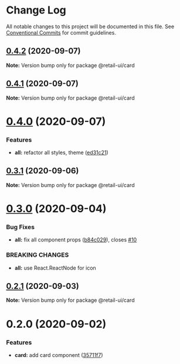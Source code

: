 # Change Log

All notable changes to this project will be documented in this file.
See [Conventional Commits](https://conventionalcommits.org) for commit guidelines.

## [0.4.2](https://github.com/sondh0127/retail-ui/compare/@retail-ui/card@0.4.1...@retail-ui/card@0.4.2) (2020-09-07)

**Note:** Version bump only for package @retail-ui/card

## [0.4.1](https://github.com/sondh0127/retail-ui/compare/@retail-ui/card@0.4.0...@retail-ui/card@0.4.1) (2020-09-07)

**Note:** Version bump only for package @retail-ui/card

# [0.4.0](https://github.com/sondh0127/retail-ui/compare/@retail-ui/card@0.3.1...@retail-ui/card@0.4.0) (2020-09-07)

### Features

- **all:** refactor all styles, theme ([ed31c21](https://github.com/sondh0127/retail-ui/commit/ed31c219cd925c3f8340066f504f2527a9e911bf))

## [0.3.1](https://github.com/sondh0127/retail-ui/compare/@retail-ui/card@0.3.0...@retail-ui/card@0.3.1) (2020-09-06)

**Note:** Version bump only for package @retail-ui/card

# [0.3.0](https://github.com/sondh0127/retail-ui/compare/@retail-ui/card@0.2.1...@retail-ui/card@0.3.0) (2020-09-04)

### Bug Fixes

- **all:** fix all component props ([b84c029](https://github.com/sondh0127/retail-ui/commit/b84c0296dbb362d1467cb49544bc30493ea6f2c0)), closes [#10](https://github.com/sondh0127/retail-ui/issues/10)

### BREAKING CHANGES

- **all:** use React.ReactNode for icon

## [0.2.1](https://github.com/sondh0127/retail-ui/compare/@retail-ui/card@0.2.0...@retail-ui/card@0.2.1) (2020-09-03)

**Note:** Version bump only for package @retail-ui/card

# 0.2.0 (2020-09-02)

### Features

- **card:** add card component ([35711f7](https://github.com/sondh0127/retail-ui/commit/35711f790c17fba1dd0fab33277d52efa078cc26))
